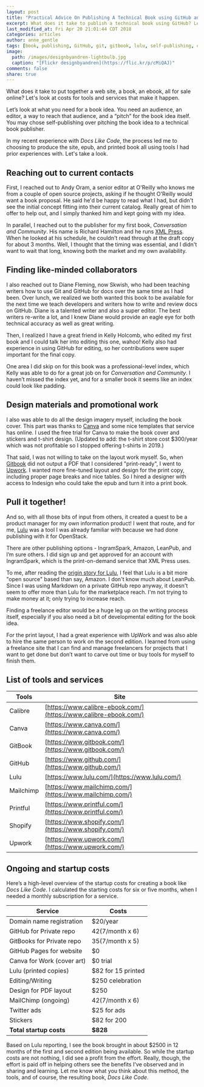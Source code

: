 ```yaml
---
layout: post
title: "Practical Advice On Publishing A Technical Book using GitHub and GitBook"
excerpt: What does it take to publish a technical book using GitHub? Let's dig into tools, processes, revenue, and costs.
last_modified_at: Fri Apr 20 21:01:44 CDT 2018
categories: articles
author: anne_gentle
tags: [book, publishing, GitHub, git, gitbook, lulu, self-publishing, collaboration, design, layout]
image:
  path: /images/designbyandren-lightbulb.jpg
  caption: "[Flickr designbyandren](https://flic.kr/p/cMiQAJ)"
comments: false
share: true
---
```


What does it take to put together a web site, a book, an ebook, all for sale online? Let's look at costs for tools and services that make it happen.

Let’s look at what you need for a book idea. You need an audience, an editor, a way to reach that audience, and a “pitch” for the book idea itself. You may chose self-publishing over pitching the book idea to a technical book publisher.

In my recent experience with *Docs Like Code*, the process led me to choosing to produce the site, epub, and printed book all using tools I had prior experiences with. Let's take a look.

## Reaching out to current contacts

First, I reached out to Andy Oram, a senior editor at O'Reilly who knows me from a couple of open source projects, asking if he thought O'Reilly would want a book proposal. He said he'd be happy to read what I had, but didn't see the initial concept fitting into their current catalog. Really great of him to offer to help out, and I simply thanked him and kept going with my idea.

In parallel, I reached out to the publisher for my first book, *Conversation and Community*. His name is Richard Hamilton and he runs [XML Press](https://xmlpress.com). When he looked at his schedule,
he couldn't read through at the draft copy for about 3 months. Well, I thought that the timing was essential, and I didn't want to wait that long, knowing both the market and my own availability.

## Finding like-minded collaborators

I also reached out to Diane Fleming, now Skwish, who had been teaching writers how to use Git and GitHub for docs over the same time as I had been. Over lunch, we realized we both wanted this book to be available for the next time we teach developers and writers how to write and review docs on GitHub. Diane is a talented writer and also a super editor. The best writers re-write a lot, and I knew Diane would provide an eagle eye for both technical accuracy as well as great writing.

Then, I realized I have a great friend in Kelly Holcomb, who edited my first book and I could talk her into editing this one, wahoo! Kelly also had experience in using GitHub for editing, so her contributions were super important for the final copy.

One area I did skip on for this book was a professional-level index, which Kelly was able to do for a great job on for *Conversation and Community*. I haven’t missed the index yet, and for a smaller book it seems like an index could look like padding.

## Design materials and promotional work

I also was able to do all the design imagery myself, including the book cover. This part was thanks to [Canva](https://www.canva.com/) and some nice templates that service has online. I used the free trial for Canva to make the book cover and stickers and t-shirt design. (Updated to add: the t-shirt store cost $300/year which was not profitable so I stopped offering t-shirts in 2019.)

That said, I was not willing to take on the layout work myself. So, when [Gitbook](https://www.gitbook.com/) did not output a PDF that I considered "print-ready", I went to [Upwork](https://www.upwork.com). I wanted more fine-tuned layout and design for the print copy, including proper page breaks and nice tables. So I hired a designer with access to Indesign who could take the epub and turn it into a print book.

## Pull it together!

And so, with all those bits of input from others, it created a quest to be a product manager for my own information product! I went that route, and for me, [Lulu](https://www.lulu.com/) was a tool I was already familiar with because we had done publishing with it for OpenStack.

There are other publishing options - IngramSpark, Amazon, LeanPub, and I’m sure others. I did sign up and get approved for an account with IngramSpark, which is the print-on-demand service that XML Press uses.

To me, after reading the [origin story for Lulu](https://www.lulu.com/about/our-story), I feel that Lulu is a bit more "open source" based than say, Amazon. I don't know much about LeanPub. Since I was using Markdown on a private GitHub repo anyway, it doesn't seem to offer more than Lulu for the marketplace reach. I'm not trying to make money at it; only trying to increase reach.

Finding a freelance editor would be a huge leg up on the writing process itself, especially if you also need a bit of developmental editing for the book idea.

For the print layout, I had a great experience with UpWork and was also able to hire the same person to work on the second edition. I learned from using a freelance site that I can find and manage freelancers for projects that I want to get done but don’t want to carve out time or buy tools for myself to finish them.

## List of tools and services

| Tools     | Site                                                             |
|-----------|------------------------------------------------------------------|           
| Calibre   | [https://www.calibre-ebook.com/](https://www.calibre-ebook.com/) |
| Canva     | [https://www.canva.com/](https://www.canva.com/)                 |             
| GitBook   | [https://www.gitbook.com/](https://www.gitbook.com/)             |
| GitHub    | [https://www.github.com/](https://www.github.com/)               |
| Lulu      | [https://www.lulu.com/](https://www.lulu.com/)                   |
| Mailchimp | [https://www.mailchimp.com/](https://www.mailchimp.com/)         |
| Printful  | [https://www.printful.com/](https://www.printful.com/)           |
| Shopify   | [https://www.shopify.com/](https://www.shopify.com/)             |
| Upwork    | [https://www.upwork.com/](https://www.upwork.com/)               |

## Ongoing and startup costs

Here’s a high-level overview of the startup costs for creating a book like *Docs Like Code*.
I calculated the starting costs for six or five months, when I needed a monthly subscription for a service.

| Service                    |  Costs              |
|----------------------------|---------------------|                                     
| Domain name registration   |	$20/year           |
| GitHub for Private repo    |  $42 ($7/month x 6) |
| GitBooks for Private repo  |  $35 ($7/month x 5) |
| GitHub Pages for website   |  $0                 |
| Canva for Work (cover art) |  $0 trial           |
| Lulu (printed copies) 		 |  $82 for 15 printed |
| Editing/Writing						 |	$250 celebration   |
| Design for PDF layout 		 |  $250               |
| MailChimp (ongoing) 			 |	$42 ($7/month x 6) |
| Twitter ads 							 |	$25 for ads        |
| Stickers                   |  $82 for 200        |
| **Total startup costs**    |  **$828**           |

Based on Lulu reporting, I see the book brought in about $2500 in 12 months of the first and second edition being available. So while the startup costs are not nothing, I did see a profit from the effort. Really, though, the effort is paid off in helping others see the benefits I've observed and in sharing and learning. Let me know what you think about this method, the tools, and of course, the resulting book, *Docs Like Code*.
